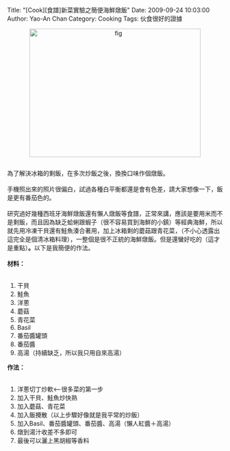 Title: "[Cook][食譜]新菜實驗之簡便海鮮燉飯"
Date: 2009-09-24 10:03:00
Author: Yao-An Chan
Category: Cooking
Tags: 伙食很好的證據


<div class='post'>
<a href="http://4.bp.blogspot.com/_mvtDPM7iODU/Srum03_v4NI/AAAAAAAAE1o/zZe32-P0hVo/s1600-h/DSC00458.JPG"><img alt="fig" border="0" id="BLOGGER_PHOTO_ID_5385081206766297298" src="http://4.bp.blogspot.com/_mvtDPM7iODU/Srum03_v4NI/AAAAAAAAE1o/zZe32-P0hVo/s400/DSC00458.JPG" style="cursor: pointer; display: block; height: 300px; margin: 0px auto 10px; text-align: center; width: 400px;" /></a><br />為了解決冰箱的剩飯，在多次炒飯之後，換換口味作個燉飯。<br /><br />手機照出來的照片很偏白，試過各種白平衡都還是會有色差，請大家想像一下，飯是更有番茄色的。<br /><br />研究過好幾種西班牙海鮮燉飯還有懶人燉飯等食譜，正常來講，應該是要用米而不是剩飯，而且因為缺乏蛤蜊跟蝦子（很不容易買到海鮮的小鎮）等經典海鮮，所以就先用冷凍干貝還有鮭魚湊合著用，加上冰箱剩的蘑菇跟青花菜，（不小心透露出這完全是個清冰箱料理），一整個是很不正統的海鮮燉飯。但是還蠻好吃的（這才是重點）<span style="font-weight: bold;">。</span>以下是我簡便的作法。<br /><br /><span class="PackedElements PackedElements-0" style="display: block;"><span style="font-weight: bold;">材料：</span><br /></span><br /><ol><li><span class="PackedElements PackedElements-0" style="display: block;">干貝<br /></span></li><span class="PackedElements PackedElements-0" style="display: block;"><li>鮭魚<br /></li><li>洋蔥<br /></li><li>蘑菇</li><li>青花菜</li><li>Basil</li><li>番茄醬罐頭</li><li>番茄醬</li><li>高湯（持續缺乏，所以我只用自來高湯）</li></span></ol><span class="PackedElements PackedElements-0" style="display: block;"><span style="font-weight: bold;">作法：<br /></span></span><br /><ol><li>洋蔥切丁炒軟&lt;--很多菜的第一步</li> <li>加入干貝、鮭魚炒快熟</li> <li>加入蘑菇、青花菜</li> <li>加入飯攪散（以上步驟好像就是我平常的炒飯）</li> <li>加入Basil、番茄醬罐頭、番茄醬、高湯（懶人紅醬＋高湯）</li> <li>燉到湯汁收差不多即可</li> <li>最後可以灑上黑胡椒等香料</li> </ol></div>
